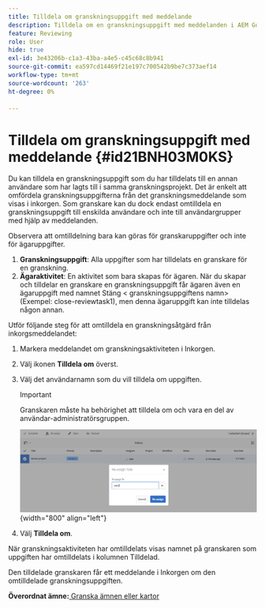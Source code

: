 ```yaml
---
title: Tilldela om granskningsuppgift med meddelande
description: Tilldela om en granskningsuppgift med meddelanden i AEM Guides. Lär dig hur du omtilldelar en granskaraktivitet från inkorgsmeddelandet.
feature: Reviewing
role: User
hide: true
exl-id: 3e43206b-c1a3-43ba-a4e5-c45c68c8b941
source-git-commit: ea597cd14469f21e197c700542b9be7c373aef14
workflow-type: tm+mt
source-wordcount: '263'
ht-degree: 0%

---
```


# Tilldela om granskningsuppgift med meddelande {#id21BNH03M0KS}

Du kan tilldela en granskningsuppgift som du har tilldelats till en annan användare som har lagts till i samma granskningsprojekt. Det är enkelt att omfördela granskningsuppgifterna från det granskningsmeddelande som visas i inkorgen. Som granskare kan du dock endast omtilldela en granskningsuppgift till enskilda användare och inte till användargrupper med hjälp av meddelanden.

Observera att omtilldelning bara kan göras för granskaruppgifter och inte för ägaruppgifter.

1. **Granskningsuppgift**: Alla uppgifter som har tilldelats en granskare för en granskning.
1. **Ägaraktivitet**: En aktivitet som bara skapas för ägaren. När du skapar och tilldelar en granskare en granskningsuppgift får ägaren även en ägaruppgift med namnet Stäng &lt; granskningsuppgiftens namn\> \(Exempel: close-reviewtask1\), men denna ägaruppgift kan inte tilldelas någon annan.

Utför följande steg för att omtilldela en granskningsåtgärd från inkorgsmeddelandet:

1. Markera meddelandet om granskningsaktiviteten i Inkorgen.
1. Välj ikonen **Tilldela om** överst.
1. Välj det användarnamn som du vill tilldela om uppgiften.

   >[!IMPORTANT]
   >
   > Granskaren måste ha behörighet att tilldela om och vara en del av användar-administratörsgruppen.

   ![](images/reassign-user-inbox.png){width="800" align="left"}

1. Välj **Tilldela om**.

När granskningsaktiviteten har omtilldelats visas namnet på granskaren som uppgiften har omtilldelats i kolumnen Tilldelad.

Den tilldelade granskaren får ett meddelande i Inkorgen om den omtilldelade granskningsuppgiften.

**Överordnat ämne:**&#x200B;[ Granska ämnen eller kartor](review.md)
